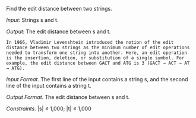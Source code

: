 Find the edit distance between two strings.

*Input*: Strings s and t.

*Output*: The edit distance between s and t.

    In 1966, Vladimir Levenshtein introduced the notion of the edit distance between two strings as the minimum number of edit operations needed to transform one string into another. Here, an edit operation is the insertion, deletion, or substitution of a single symbol. For example, the edit distance between GACT and ATG is 3 (GACT → ACT → AT → ATG).

*Input Format*. The first line of the input contains a string s, and the second line of the input contains a string t.

*Output Format*. The edit distance between s and t.


*Constraints*. |s| ≤ 1,000; |t| ≤ 1,000